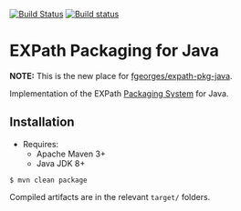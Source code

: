 [![Build Status](https://travis-ci.com/expath/expath-pkg-java.png?branch=develop)](https://travis-ci.com/expath/expath-pkg-java)
[![Build status](https://ci.appveyor.com/api/projects/status/jb816i3e4fh8wob3/branch/develop?svg=true)](https://ci.appveyor.com/project/AdamRetter/expath-pkg-java/branch/develop)

# EXPath Packaging for Java

**NOTE:** This is the new place for [fgeorges/expath-pkg-java](https://github.com/fgeorges/expath-pkg-java).

Implementation of the EXPath [Packaging System](http://expath.org/modules/pkg/) for Java.

## Installation

* Requires:
    * Apache Maven 3+
    * Java JDK 8+

```
$ mvn clean package
```

Compiled artifacts are in the relevant `target/` folders.
